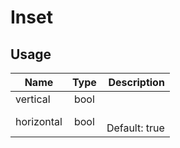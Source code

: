 <!-- 
This is an auto-generated markdown. 
You can change it in "src/atoms/Inset.jsx" and run build:docs to update this file.
-->
# Inset

## Usage
| Name        | Type           | Description  |
| ----------- |:--------------:| ------------:|
|vertical|bool|
|horizontal|bool|<br>Default: true
